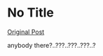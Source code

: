 # No Title

[Original Post](https://discourse.onlinedegree.iitm.ac.in/t/169029/291)

<p>anybody there?..???..???..???..?</p>